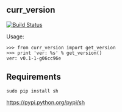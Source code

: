 curr_version
-------------------------

[![Build Status](https://travis-ci.org/m4rx9/curr_version.svg?branch=master)](https://travis-ci.org/m4rx9/curr_version)

Usage:

	>>> from curr_version import get_version
	>>> print 'ver: %s' % get_version()
	ver: v0.1-1-g06cc96e

Requirements
-------------------------

	sudo pip install sh

https://pypi.python.org/pypi/sh
